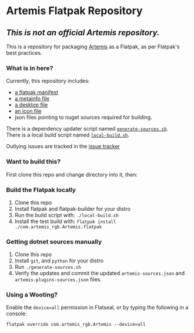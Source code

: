 
# Artemis Flatpak Repository

## ***This is not an official Artemis repository.***

This is a repository for packaging [Artemis](https://artemis-rgb.com) as a Flatpak, as per Flatpak's best practices.


### What is in here?

Currently, this repository includes:
- [a flatpak manifest](com.artemis_rgb.Artemis.yaml)
- [a metainfo file](com.artemis_rgb.artemis.metainfo.xml)
- [a desktop file](com.artemis_rgb.artemis.desktop)
- [an icon file](com.artemis_rgb.artemis.png)
- json files pointing to nuget sources required for building.

There is a dependency updater script named [`generate-sources.sh`](generate-sources.sh).  
There is a local build script named [`local-build.sh`](local-build.sh).

Outlying issues are tracked in the [issue tracker](https://github.com/ProjectSynchro/com.artemis_rgb.Artemis/issues)

### Want to build this?

First clone this repo and change directory into it, then:

### Build the Flatpak locally
1. Clone this repo
2. Install flatpak and flatpak-builder for your distro
3. Run the build script with: `./local-build.sh`
4. Install the test build with: `flatpak install ./com.artemis_rgb.Artemis.flatpak`

### Getting dotnet sources manually
1. Clone this repo
2. Install `git`, and `python` for your distro
3. Run `./generate-sources.sh`
4. Verify the updates and commit the updated `artemis-sources.json` and `artemis-plugins-sources.json` files.

### Using a Wooting? 

Enable the `device=all` permission in Flatseal, or by typing the following in a console: 

`flatpak override com.artemis_rgb.Artemis --device=all`
